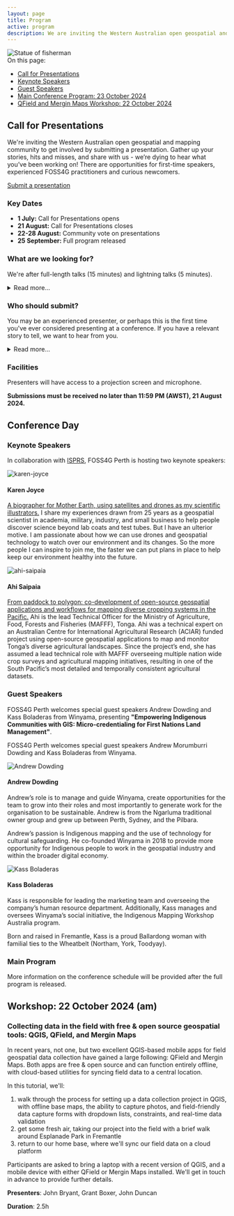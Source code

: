 ```yaml
---
layout: page
title: Program
active: program
description: We are inviting the Western Australian open geospatial and mapping community to get involved by submitting a presentation.
---
```


<div class="on-this-page">
    <div><img src="/assets/img/freo/fisherman.webp" alt="Statue of fisherman"></div>
    <div class="page-menu">
     On this page:
        <ul>
            <li><a href="#presentations">Call for Presentations</a></li>
            <li><a href="#keynotes">Keynote Speakers</a></li>
            <li><a href="#guests">Guest Speakers</a></li>
            <li><a href="#main-program">Main Conference Program: 23 October 2024</a></li>
            <li><a href="#workshop">QField and Mergin Maps Workshop: 22 October 2024</a></li>
        </ul>
    </div>
</div>

<div id="presentations" class="anchor-offset"></div>

## Call for Presentations

We're inviting the Western Australian open geospatial and mapping community to get involved by submitting a presentation. Gather up your stories, hits and misses, and share with us - we’re dying to hear what you’ve been working on! There are opportunities for first-time speakers, experienced FOSS4G practitioners and curious newcomers.

<div class="submit-button">
    <div class="button_wrapper center">
        <a href="https://docs.google.com/forms/d/e/1FAIpQLSdOe9lRcGNbMeL8Zu-lP0Ls-JVWghQYErXy-1ttJ_79KHgktQ/viewform?usp=sf_link" class="btn" target="_blank" rel="noreferrer">Submit a presentation</a>
    </div>
</div>

### Key Dates

* **1 July:** Call for Presentations opens
* **21 August:** Call for Presentations closes
* **22-28 August:** Community vote on presentations
* **25 September:** Full program released

### What are we looking for?

We're after full-length talks (15 minutes) and lightning talks (5 minutes).

<details>
    <summary>Read more...</summary>
    {% include_relative read_more/looking_for.html %}
</details>

### Who should submit?

You may be an experienced presenter, or perhaps this is the first time you've ever considered presenting at a conference. If you have a relevant story to tell, we want to hear from you.

<details>
    <summary>Read more...</summary>
    {% include_relative read_more/submit_who.html %}
</details>

### Facilities

Presenters will have access to a projection screen and microphone.

**Submissions must be received no later than 11:59 PM (AWST), 21 August 2024.**


<div class="divider"></div>


## Conference Day

<div id="keynotes" class="anchor-offset"></div>

### Keynote Speakers

In collaboration with <a href="https://www.isprs.org/tc4-symposium2024/index.html" target="_blank" rel="noreferrer">ISPRS</a>, FOSS4G Perth is hosting two keynote speakers:

<div class="keynote-container">
    <img src="/assets/img/program/karen-joyce.png" class="keynote-img" alt="karen-joyce">
</div>
<div>
<h4>Karen Joyce</h4>
<p>
<a href="https://www.isprs.org/tc4-symposium2024/speakers.html" target="_blank" rel="noreferrer">A biographer for Mother Earth, using satellites and drones as my scientific illustrators.</a> I share my experiences drawn from 25 years as a geospatial scientist in academia, military, industry, and small business to help people discover science beyond lab coats and test tubes. But I have an ulterior motive. I am passionate about how we can use drones and geospatial technology to watch over our environment and its changes. So the more people I can inspire to join me, the faster we can put plans in place to help keep our environment healthy into the future.
</p>
</div>
<div class="keynote-container">
    <img src="/assets/img/program/ahi-saipaia.png" class="keynote-img" alt="ahi-saipaia">
</div>
<div>
<h4>Ahi Saipaia</h4>
<p>
<a href="https://www.isprs.org/tc4-symposium2024/speakers.html" target="_blank" rel="noreferrer">From paddock to polygon: co-development of open-source geospatial applications and workflows for mapping diverse cropping systems in the Pacific.</a> Ahi is the lead Technical Officer for the Ministry of Agriculture, Food, Forests and Fisheries (MAFFF), Tonga. Ahi was a technical expert on an Australian Centre for International Agricultural Research (ACIAR) funded project using open-source geospatial applications to map and monitor Tonga’s diverse agricultural landscapes. Since the project’s end, she has assumed a lead technical role with MAFFF overseeing multiple nation wide crop surveys and agricultural mapping initiatives, resulting in one of the South Pacific’s most detailed and temporally consistent agricultural datasets.
</p>
</div>

<div class="divider-light"></div>


<div id="guests" class="anchor-offset"></div>

### Guest Speakers

FOSS4G Perth welcomes special guest speakers Andrew Dowding and Kass Boladeras from Winyama, presenting **"Empowering Indigenous Communities with GIS: Micro-credentialing for First Nations Land Management"**.

FOSS4G Perth welcomes special guest speakers Andrew Morumburri Dowding and Kass Boladeras from Winyama.


<div class="keynote-container">
    <img src="/assets/img/program/andrew_dowding.webp" class="keynote-img" alt="Andrew Dowding">
</div>
<div>
<h4>Andrew Dowding</h4>
<p>
Andrew’s role is to manage and guide Winyama, create opportunities for the team to grow into their roles and most importantly to generate work for the organisation to be sustainable. Andrew is from the Ngarluma traditional owner group and grew up between Perth, Sydney, and the Pilbara.

Andrew’s passion is Indigenous mapping and the use of technology for cultural safeguarding. He co-founded Winyama in 2018 to provide more opportunity for Indigenous people to work in the geospatial industry and within the broader digital economy.

</p>
</div>
<div class="keynote-container">
    <img src="/assets/img/program/kass_boladeras.webp" class="keynote-img" alt="Kass Boladeras">
</div>
<div>
<h4>Kass Boladeras</h4>
<p>
Kass is responsible for leading the marketing team and overseeing the company’s human resource department. Additionally, Kass manages and oversees Winyama’s social initiative, the Indigenous Mapping Workshop Australia program.

Born and raised in Fremantle, Kass is a proud Ballardong woman with familial ties to the Wheatbelt (Northam, York, Toodyay). 
</p>
</div>

<div class="divider-light"></div>

<div id="main-program" class="anchor-offset"></div>

### Main Program

More information on the conference schedule will be provided after the full program is released.


<div class="divider"></div>

<div id="workshop" class="anchor-offset"></div>

## Workshop: 22 October 2024 (am)

### Collecting data in the field with free & open source geospatial tools: QGIS, QField, and Mergin Maps


In recent years, not one, but two excellent QGIS-based mobile apps for field geospatial data collection have gained a large following: QField and Mergin Maps. Both apps are free & open source and can function entirely offline, with cloud-based utilities for syncing field data to a central location.

In this tutorial, we'll:

1. walk through the process for setting up a data collection project in QGIS, with offline base maps, the ability to capture photos, and field-friendly data capture forms with dropdown lists, constraints, and real-time data validation
2. get some fresh air, taking our project into the field with a brief walk around Esplanade Park in Fremantle
3. return to our home base, where we'll sync our field data on a cloud platform

Participants are asked to bring a laptop with a recent version of QGIS, and a mobile device with either QField or Mergin Maps installed. We'll get in touch in advance to provide further details.



**Presenters**: John Bryant, Grant Boxer, John Duncan

**Duration**: 2.5h
